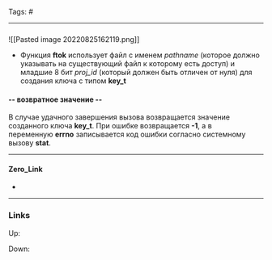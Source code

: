 Tags: #
***
###
![[Pasted image 20220825162119.png]]

- Функция **ftok** использует файл с именем _pathname_ (которое должно указывать на существующий файл к которому есть доступ) и младшие 8 бит _proj_id_ (который должен быть отличен от нуля) для создания ключа с типом **key_t**

#### -- возвратное значение --
В случае удачного завершения вызова возвращается значение созданного ключа **key_t**. При ошибке возвращается **-1**, а в переменную **errno** записывается код ошибки согласно системному вызову **stat**.



***
#### Zero_Link
- 
***
### Links
Up:

Down:


